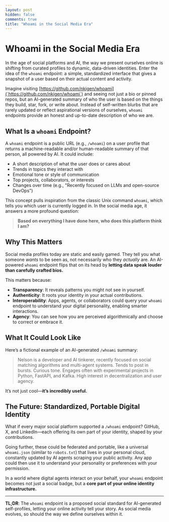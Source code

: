 ```yaml
---
layout: post
hidden: false
comments: true
title: "Whoami in the Social Media Era"
---
```

# Whoami in the Social Media Era

In the age of social platforms and AI, the way we present ourselves online is shifting from curated profiles to dynamic, data-driven identities. Enter the idea of the `whoami` endpoint: a simple, standardized interface that gives a snapshot of a user based on their actual content and activity.

Imagine visiting [https://github.com/nkigen/whoami](`https://github.com/nkigen/whoami`) and seeing not just a bio or pinned repos, but an AI-generated summary of who the user is based on the things they build, star, fork, or write about. Instead of self-written blurbs that are rarely updated or reflect aspirational versions of ourselves, `whoami` endpoints provide an honest and up-to-date description of who we are.

## What Is a `whoami` Endpoint?

A `whoami` endpoint is a public URL (e.g., `/whoami`) on a user profile that returns a machine-readable and/or human-readable summary of that person, all powered by AI. It could include:

- A short description of what the user does or cares about
- Trends in topics they interact with
- Emotional tone or style of communication
- Top projects, collaborators, or interests
- Changes over time (e.g., "Recently focused on LLMs and open-source DevOps")

This concept pulls inspiration from the classic Unix command `whoami`, which tells you which user is currently logged in. In the social media age, it answers a more profound question:

> **Based on everything I have done here, who does this platform think I am?**

## Why This Matters

Social media profiles today are static and easily gamed. They tell you what someone *wants* to be seen as, not necessarily who they *actually* are. An AI-powered `whoami` endpoint flips that on its head by **letting data speak louder than carefully crafted bios.**

This matters because:

- **Transparency**: It reveals patterns you might not see in yourself.
- **Authenticity**: It roots your identity in your actual contributions.
- **Interoperability**: Apps, agents, or collaborators could query your `whoami` endpoint to understand your digital personality, enabling smarter interactions.
- **Agency**: You can see how you are perceived algorithmically and choose to correct or embrace it.

## What It Could Look Like

Here’s a fictional example of an AI-generated `/whoami` summary:

> Nelson is a developer and AI tinkerer, recently focused on social matching algorithms and multi-agent systems. Tends to post in bursts. Curious tone. Engages often with experimental projects in Python, FastAPI, and Kafka. High interest in decentralization and user agency.

It’s not just cool—**it’s incredibly useful.**

## The Future: Standardized, Portable Digital Identity

What if every major social platform supported a `/whoami` endpoint? GitHub, X, and LinkedIn—each offering its own part of your identity, shaped by your contributions.

Going further, these could be federated and portable, like a universal `whoami.json` (similar to `robots.txt`) that lives in your personal cloud, constantly updated by AI agents scraping your public activity. Any app could then use it to understand your personality or preferences with your permission.

In a world where digital agents interact on your behalf, your `whoami` endpoint becomes not just a social badge, but a **core part of your online identity infrastructure.**

---

**TL;DR**: The `whoami` endpoint is a proposed social standard for AI-generated self-profiles, letting your online activity tell your story. As social media evolves, so should the way we define ourselves within it.
